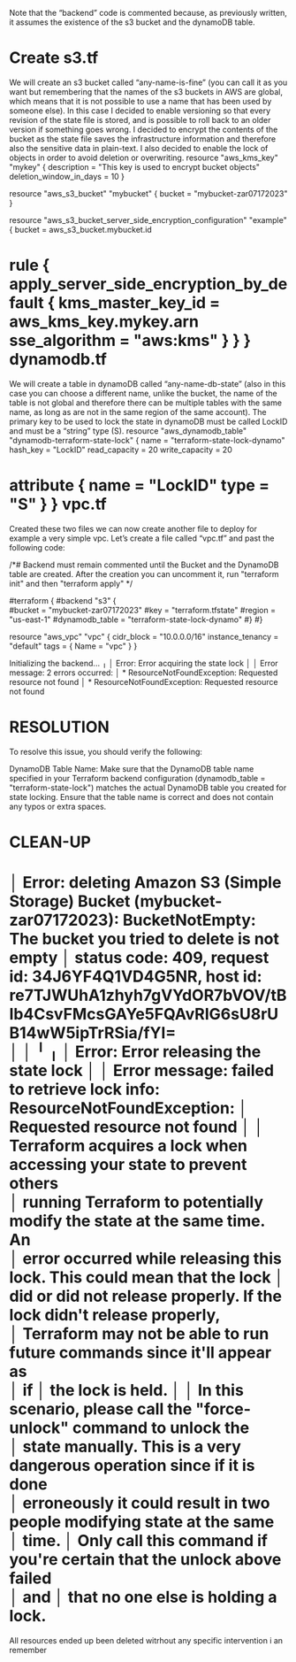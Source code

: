 
Note that the “backend” code is commented because, as previously written, it assumes the existence of the s3 bucket and the dynamoDB table.



Create s3.tf
=============
We will create an s3 bucket called “any-name-is-fine” (you can call it as you want but remembering that the names of the s3 buckets in AWS are global, which means that it is not possible to use a name that has been used by someone else). In this case I decided to enable versioning so that every revision of the state file is stored, and is possible to roll back to an older version if something goes wrong. I decided to encrypt the contents of the bucket as the state file saves the infrastructure information and therefore also the sensitive data in plain-text. I also decided to enable the lock of objects in order to avoid deletion or overwriting.
resource "aws_kms_key" "mykey" {
  description             = "This key is used to encrypt bucket objects"
  deletion_window_in_days = 10
}

resource "aws_s3_bucket" "mybucket" {
  bucket = "mybucket-zar07172023"
}

resource "aws_s3_bucket_server_side_encryption_configuration" "example" {
  bucket = aws_s3_bucket.mybucket.id

  rule {
    apply_server_side_encryption_by_default {
      kms_master_key_id = aws_kms_key.mykey.arn
      sse_algorithm     = "aws:kms"
    }
  }
}
dynamodb.tf
===========
We will create a table in dynamoDB called “any-name-db-state” (also in this case you can choose a different name, unlike the bucket, the name of the table is not global and therefore there can be multiple tables with the same name, as long as are not in the same region of the same account). The primary key to be used to lock the state in dynamoDB must be called LockID and must be a “string” type (S).
resource "aws_dynamodb_table" "dynamodb-terraform-state-lock" {
  name = "terraform-state-lock-dynamo"
  hash_key = "LockID"
  read_capacity = 20
  write_capacity = 20
 
  attribute {
    name = "LockID"
    type = "S"
  }
}
vpc.tf
======
Created these two files we can now create another file to deploy for example a very simple vpc. Let’s create a file called “vpc.tf” and past the following code:

/*# Backend must remain commented until the Bucket
 and the DynamoDB table are created. 
 After the creation you can uncomment it,
 run "terraform init" and then "terraform apply" */

 #terraform {
   #backend "s3" {             
     #bucket         = "mybucket-zar07172023"
     #key            = "terraform.tfstate"
     #region         = "us-east-1"
     #dynamodb_table = "terraform-state-lock-dynamo"
   #}
 #}

resource "aws_vpc" "vpc" {
  cidr_block       = "10.0.0.0/16"
  instance_tenancy = "default"
  tags = {
    Name = "vpc"
  }
}


Initializing the backend...
╷
│ Error: Error acquiring the state lock
│
│ Error message: 2 errors occurred:
│       * ResourceNotFoundException: Requested resource not found
│       * ResourceNotFoundException: Requested resource not found

RESOLUTION
===========
To resolve this issue, you should verify the following:

DynamoDB Table Name: Make sure that the DynamoDB table name 
specified in your Terraform backend configuration 
(dynamodb_table = "terraform-state-lock") matches the 
actual DynamoDB table you created for state locking. 
Ensure that the table name is correct and does not contain 
any typos or extra spaces.

CLEAN-UP
======

│ Error: deleting Amazon S3 (Simple Storage) Bucket (mybucket-zar07172023): BucketNotEmpty: The bucket you tried to delete is not empty
│       status code: 409, request id: 34J6YF4Q1VD4G5NR, host id: re7TJWUhA1zhyh7gVYdOR7bVOV/tBIb4CsvFMcsGAYe5FQAvRIG6sU8rUB14wW5ipTrRSia/fYI=       
│
│
╵
╷
│ Error: Error releasing the state lock
│
│ Error message: failed to retrieve lock info: ResourceNotFoundException: 
│ Requested resource not found
│
│ Terraform acquires a lock when accessing your state to prevent others   
│ running Terraform to potentially modify the state at the same time. An  
│ error occurred while releasing this lock. This could mean that the lock 
│ did or did not release properly. If the lock didn't release properly,   
│ Terraform may not be able to run future commands since it'll appear as  
│ if
│ the lock is held.
│
│ In this scenario, please call the "force-unlock" command to unlock the  
│ state manually. This is a very dangerous operation since if it is done  
│ erroneously it could result in two people modifying state at the same   
│ time.
│ Only call this command if you're certain that the unlock above failed   
│ and
│ that no one else is holding a lock.
============================================================
All resources ended up been deleted witrhout any specific intervention i an remember